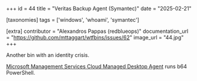 +++
id = 44
title = "Veritas Backup Agent (Symantec)"
date = "2025-02-21"

[taxonomies]
tags = ['windows', 'whoami', 'symantec']

[extra]
contributor = "Alexandros Pappas (redblueops)"
documentation_url = "https://github.com/mttaggart/wtfbins/issues/62"
image_url = "44.jpg"
+++

Another bin with an identity crisis.

<!-- more -->

[Microsoft Management Services Cloud Managed Desktop Agent](https://learn.microsoft.com/en-us/managed-desktop/overview/service-plan) runs b64 PowerShell.
   
